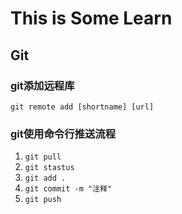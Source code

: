 # This is Some Learn

## Git

### git添加远程库

`git remote add [shortname] [url]`

### git使用命令行推送流程

1. `git pull`
2. `git stastus`
3. `git add .`
4. `git commit -m "注释"`
5. `git push`